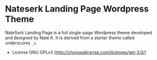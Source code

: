Nateserk Landing Page Wordpress Theme
===

NateSerk Landing Page is a full single-page Wordpress theme developed and designed by Nate K.
It is derived from a starter theme called underscores `_s`.

* License GNU GPLv3 (http://choosealicense.com/licenses/gpl-3.0/)

